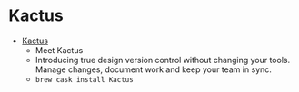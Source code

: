 # Kactus
- [Kactus](https://kactus.io/)
  -  Meet Kactus
  - Introducing true design version control without changing your tools. Manage changes, document work and keep your team in sync.
  - `brew cask install Kactus`
